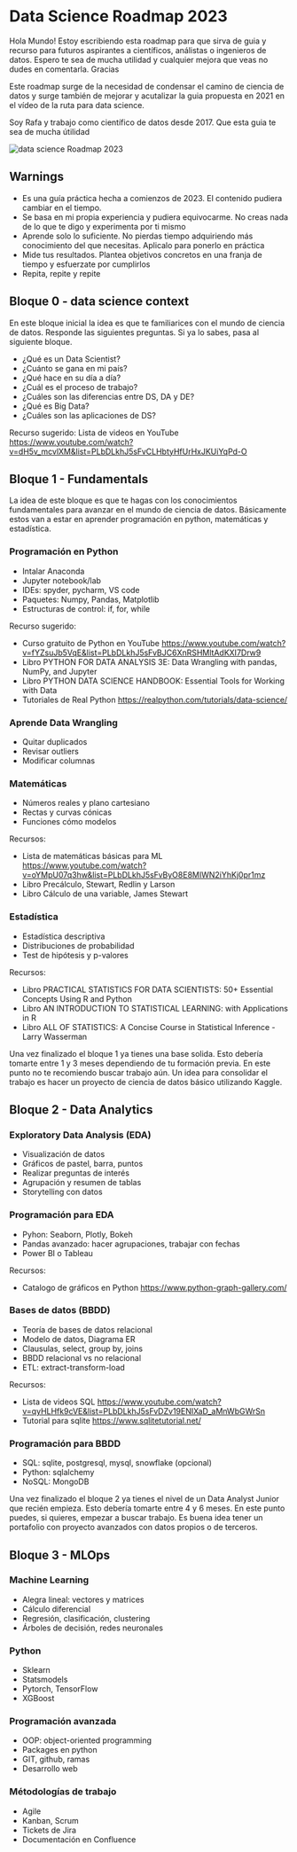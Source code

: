 # Data Science Roadmap 2023

Hola Mundo! Estoy escribiendo esta roadmap para que sirva de guia y recurso para futuros aspirantes a científicos, análistas o ingenieros de datos. Espero te sea de mucha utilidad y cualquier mejora que veas no dudes en comentarla. Gracias

Este roadmap surge de la necesidad de condensar el camino de ciencia de datos y surge también de mejorar y acutalizar la guia propuesta en 2021 en el vídeo de la ruta para data science.

Soy Rafa y trabajo como científico de datos desde 2017. Que esta guia te sea de mucha útilidad

![data science Roadmap 2023](https://user-images.githubusercontent.com/20340577/212709993-7a63c842-da8b-41e6-bcac-78a4e0a77382.png)

## Warnings

* Es una guía práctica hecha a comienzos de 2023. El contenido pudiera cambiar en el tiempo.
* Se basa en mi propia experiencia y pudiera equivocarme. No creas nada de lo que te digo y experimenta por ti mismo
* Aprende solo lo suficiente. No pierdas tiempo adquiriendo más conocimiento del que necesitas. Aplicalo para ponerlo en práctica
* Mide tus resultados. Plantea objetivos concretos en una franja de tiempo y esfuerzate por cumplirlos
* Repita, repite y repite

## Bloque 0 - data science context
En este bloque inicial la idea es que te familiarices con el mundo de ciencia de datos. Responde las siguientes preguntas. Si ya lo sabes, pasa al siguiente bloque.

* ¿Qué es un Data Scientist?
* ¿Cuánto se gana en mi país?
* ¿Qué hace en su día a día?
* ¿Cuál es el proceso de trabajo?
* ¿Cuáles son las diferencias entre DS, DA y DE?
* ¿Qué es Big Data?
* ¿Cuáles son las aplicaciones de DS?

Recurso sugerido: 
Lista de videos en YouTube https://www.youtube.com/watch?v=dH5v_mcvlXM&list=PLbDLkhJ5sFvCLHbtyHfUrHxJKUiYqPd-O

## Bloque 1 - Fundamentals
La idea de este bloque es que te hagas con los conocimientos fundamentales para avanzar en el mundo de ciencia de datos. Básicamente estos van a estar en aprender programación en python, matemáticas y estadística.

### Programación en Python
* Intalar Anaconda
* Jupyter notebook/lab
* IDEs: spyder, pycharm, VS code
* Paquetes: Numpy, Pandas, Matplotlib
* Estructuras de control: if, for, while

Recurso sugerido:
* Curso gratuito de Python en YouTube https://www.youtube.com/watch?v=fYZsuJb5VqE&list=PLbDLkhJ5sFvBJC6XnRSHMltAdKXI7Drw9
* Libro PYTHON FOR DATA ANALYSIS 3E: Data Wrangling with pandas, NumPy, and Jupyter
* Libro PYTHON DATA SCIENCE HANDBOOK: Essential Tools for Working with Data
* Tutoriales de Real Python https://realpython.com/tutorials/data-science/

### Aprende Data Wrangling
* Quitar duplicados
* Revisar outliers
* Modificar columnas

### Matemáticas
* Números reales y plano cartesiano
* Rectas y curvas cónicas
* Funciones cómo modelos

Recursos:
* Lista de matemáticas básicas para ML https://www.youtube.com/watch?v=oYMpU07q3hw&list=PLbDLkhJ5sFvByO8E8MIWN2iYhKj0pr1mz
* Libro Precálculo, Stewart, Redlin y Larson
* Libro Cálculo de una variable, James Stewart

### Estadística
* Estadística descriptiva
* Distribuciones de probabilidad
* Test de hipótesis y p-valores

Recursos: 
* Libro PRACTICAL STATISTICS FOR DATA SCIENTISTS: 50+ Essential Concepts Using R and Python
* Libro AN INTRODUCTION TO STATISTICAL LEARNING: with Applications in R
* Libro ALL OF STATISTICS: A Concise Course in Statistical Inference - Larry Wasserman

Una vez finalizado el bloque 1 ya tienes una base solida. Esto debería tomarte entre 1 y 3 meses dependiendo de tu formación previa. En este punto no te recomiendo buscar trabajo aún. Un idea para consolidar el trabajo es hacer un proyecto de ciencia de datos básico utilizando Kaggle.

## Bloque 2 - Data Analytics

### Exploratory Data Analysis (EDA)
* Visualización de datos
* Gráficos de pastel, barra, puntos
* Realizar preguntas de interés
* Agrupación y resumen de tablas
* Storytelling con datos

### Programación para EDA
* Pyhon: Seaborn, Plotly, Bokeh
* Pandas avanzado: hacer agrupaciones, trabajar con fechas
* Power BI o Tableau

Recursos:
* Catalogo de gráficos en Python https://www.python-graph-gallery.com/

### Bases de datos (BBDD)
* Teoría de bases de datos relacional
* Modelo de datos, Diagrama ER
* Clausulas, select, group by, joins
* BBDD relacional vs no relacional
* ETL: extract-transform-load

Recursos:
* Lista de videos SQL https://www.youtube.com/watch?v=qyHLHfk9cVE&list=PLbDLkhJ5sFvDZv19ENIXaD_aMnWbGWrSn
* Tutorial para sqlite https://www.sqlitetutorial.net/

### Programación para BBDD
* SQL: sqlite, postgresql, mysql, snowflake (opcional)
* Python: sqlalchemy
* NoSQL: MongoDB

Una vez finalizado el bloque 2 ya tienes el nivel de un Data Analyst Junior que recién empieza. Esto debería tomarte entre 4 y 6 meses. En este punto puedes, si quieres, empezar a buscar trabajo. Es buena idea tener un portafolio con proyecto avanzados con datos propios o de terceros.

## Bloque 3 - MLOps

### Machine Learning
* Alegra lineal: vectores y matrices
* Cálculo diferencial
* Regresión, clasificación, clustering
* Árboles de decisión, redes neuronales

### Python
* Sklearn
* Statsmodels
* Pytorch, TensorFlow
* XGBoost

### Programación avanzada
* OOP: object-oriented programming
* Packages en python
* GIT, github, ramas
* Desarrollo web
### Métodologías de trabajo
* Agile
* Kanban, Scrum
* Tickets de Jira
* Documentación en Confluence













